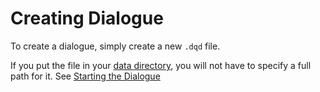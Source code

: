 # Creating Dialogue

To create a dialogue, simply create a new `.dqd` file.

If you put the file in your [data directory](#the-data-directory), you will not have to specify a full path for it. See [Starting the Dialogue](#starting-the-dialogue)


